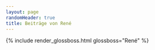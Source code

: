 ```yaml
---
layout: page
randomHeader: true
title: Beiträge von René
---
```

{% include render_glossboss.html glossboss="René" %}
